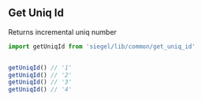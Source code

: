 ## Get Uniq Id

Returns incremental uniq number


```js
import getUniqId from 'siegel/lib/common/get_uniq_id'


getUniqId() // '1'
getUniqId() // '2'
getUniqId() // '3'
getUniqId() // '4'
```
